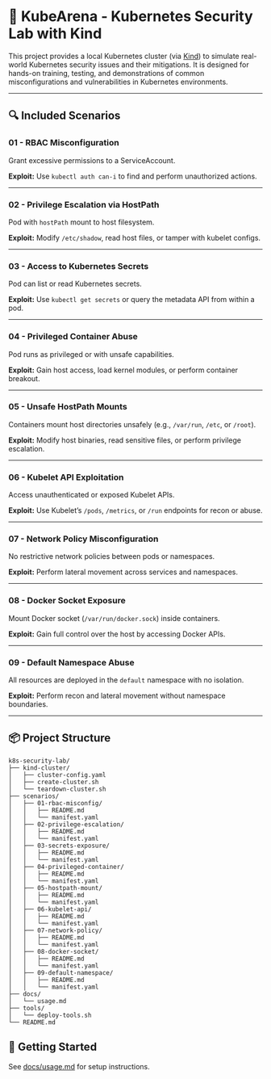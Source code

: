 # 🔐 KubeArena - Kubernetes Security Lab with Kind

This project provides a local Kubernetes cluster (via [Kind](https://kind.sigs.k8s.io/)) to simulate real-world Kubernetes security issues and their mitigations. It is designed for hands-on training, testing, and demonstrations of common misconfigurations and vulnerabilities in Kubernetes environments.

---

## 🔍 Included Scenarios

### 01 - RBAC Misconfiguration
Grant excessive permissions to a ServiceAccount.

**Exploit:** Use `kubectl auth can-i` to find and perform unauthorized actions.

---

### 02 - Privilege Escalation via HostPath
Pod with `hostPath` mount to host filesystem.

**Exploit:** Modify `/etc/shadow`, read host files, or tamper with kubelet configs.

---

### 03 - Access to Kubernetes Secrets
Pod can list or read Kubernetes secrets.

**Exploit:** Use `kubectl get secrets` or query the metadata API from within a pod.

---

### 04 - Privileged Container Abuse
Pod runs as privileged or with unsafe capabilities.

**Exploit:** Gain host access, load kernel modules, or perform container breakout.

---

### 05 - Unsafe HostPath Mounts
Containers mount host directories unsafely (e.g., `/var/run`, `/etc`, or `/root`).

**Exploit:** Modify host binaries, read sensitive files, or perform privilege escalation.

---

### 06 - Kubelet API Exploitation
Access unauthenticated or exposed Kubelet APIs.

**Exploit:** Use Kubelet’s `/pods`, `/metrics`, or `/run` endpoints for recon or abuse.

---

### 07 - Network Policy Misconfiguration
No restrictive network policies between pods or namespaces.

**Exploit:** Perform lateral movement across services and namespaces.

---

### 08 - Docker Socket Exposure
Mount Docker socket (`/var/run/docker.sock`) inside containers.

**Exploit:** Gain full control over the host by accessing Docker APIs.

---

### 09 - Default Namespace Abuse
All resources are deployed in the `default` namespace with no isolation.

**Exploit:** Perform recon and lateral movement without namespace boundaries.

---


## 📦 Project Structure

```
k8s-security-lab/
├── kind-cluster/
│   ├── cluster-config.yaml
│   ├── create-cluster.sh
│   └── teardown-cluster.sh
├── scenarios/
│   ├── 01-rbac-misconfig/
│   │   ├── README.md
│   │   └── manifest.yaml
│   ├── 02-privilege-escalation/
│   │   ├── README.md
│   │   └── manifest.yaml
│   ├── 03-secrets-exposure/
│   │   ├── README.md
│   │   └── manifest.yaml
│   ├── 04-privileged-container/
│   │   ├── README.md
│   │   └── manifest.yaml
│   ├── 05-hostpath-mount/
│   │   ├── README.md
│   │   └── manifest.yaml
│   ├── 06-kubelet-api/
│   │   ├── README.md
│   │   └── manifest.yaml
│   ├── 07-network-policy/
│   │   ├── README.md
│   │   └── manifest.yaml
│   ├── 08-docker-socket/
│   │   ├── README.md
│   │   └── manifest.yaml
│   ├── 09-default-namespace/
│   │   ├── README.md
│   │   └── manifest.yaml
├── docs/
│   └── usage.md
├── tools/
│   └── deploy-tools.sh
└── README.md
```

## 🚀 Getting Started

See [docs/usage.md](docs/usage.md) for setup instructions.


